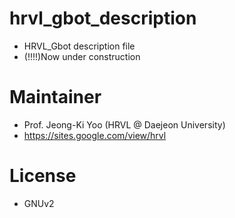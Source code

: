 # hrvl_gbot_description
- HRVL_Gbot description file 
- (!!!!)Now under construction 

# Maintainer
- Prof. Jeong-Ki Yoo (HRVL @ Daejeon University)
- https://sites.google.com/view/hrvl

# License
- GNUv2
